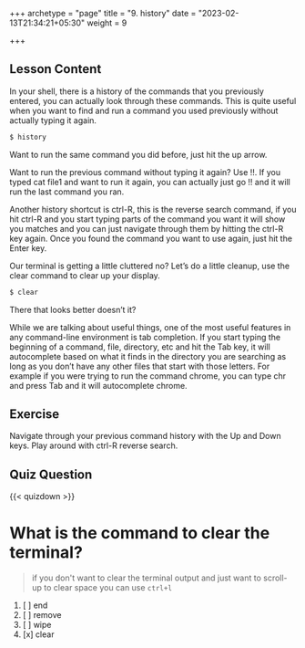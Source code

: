 +++
archetype = "page"
title = "9. history"
date = "2023-02-13T21:34:21+05:30"
weight = 9

+++

## Lesson Content

In your shell, there is a history of the commands that you previously entered, you can actually look through these commands. This is quite useful when you want to find and run a command you used previously without actually typing it again.

```bash
$ history
```

Want to run the same command you did before, just hit the up arrow. 

Want to run the previous command without typing it again? Use !!. If you typed cat file1 and want to run it again, you can actually just go !! and it will run the last command you ran. 

Another history shortcut is ctrl-R, this is the reverse search command, if you hit ctrl-R and you start typing parts of the command you want it will show you matches and you can just navigate through them by hitting the ctrl-R key again. Once you found the command you want to use again, just hit the Enter key.

Our terminal is getting a little cluttered no? Let’s do a little cleanup, use the clear command to clear up your display.

```bash
$ clear
```

There that looks better doesn’t it? 

While we are talking about useful things, one of the most useful features in any command-line environment is tab completion. If you start typing the beginning of a command, file, directory, etc and hit the Tab key, it will autocomplete based on what it finds in the directory you are searching as long as you don’t have any other files that start with those letters. For example if you were trying to run the command chrome, you can type chr and press Tab and it will autocomplete chrome.

## Exercise

Navigate through your previous command history with the Up and Down keys. Play around with ctrl-R reverse search. 

## Quiz Question

{{< quizdown >}}

# What is the command to clear the terminal? 

> if you don't want to clear the terminal output and just want to scroll-up to clear space you can use ```ctrl+l```

1. [ ] end
2. [ ] remove
3. [ ] wipe
4. [x] clear
